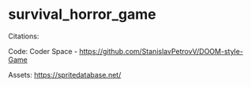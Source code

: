 # survival_horror_game
Citations:

Code:
Coder Space - https://github.com/StanislavPetrovV/DOOM-style-Game

Assets:
https://spritedatabase.net/
